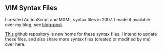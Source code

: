 VIM Syntax Files
---------------
I created ActionScript and MXML syntax files in 2007. I made it available over my blog, see [blog-post][1].

[This][2] github repository is new home for these syntax files. I intend to update these files, and also share more syntax files (created or modified by me) over here.





[1]: http://www.abdulqabiz.com/blog/archives/2007/10/12/vim-actionscript-and-mxml-syntax-files/
[2]: https://www.github.com/abdul/vim-syntax
